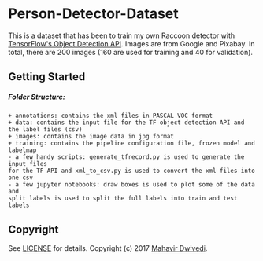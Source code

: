 # Person-Detector-Dataset

This is a dataset that has been  to train my own Raccoon detector with [TensorFlow's Object Detection API](https://github.com/tensorflow/models/tree/master/research/object_detection). Images are from Google and Pixabay. In total, there are 200 images (160 are used for training and 40 for validation).

## Getting Started

##### Folder Structure:
```
+ annotations: contains the xml files in PASCAL VOC format
+ data: contains the input file for the TF object detection API and the label files (csv)
+ images: contains the image data in jpg format
+ training: contains the pipeline configuration file, frozen model and labelmap
- a few handy scripts: generate_tfrecord.py is used to generate the input files
for the TF API and xml_to_csv.py is used to convert the xml files into one csv
- a few jupyter notebooks: draw boxes is used to plot some of the data and
split labels is used to split the full labels into train and test labels
```

## Copyright

See [LICENSE](LICENSE) for details.
Copyright (c) 2017 [Mahavir Dwivedi](http://www.mahavirdwivedi.com/).
